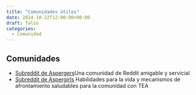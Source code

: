 ```yaml
---
title: "Comunidades útiles"
date: 2024-10-22T12:00:00+00:00
draft: falso
categories: 
  - Comunidad
---
```


## Comunidades

- [Subreddit de Aspergers](https://www.reddit.com/r/aspergers/)Una comunidad de Reddit amigable y servicial
- [Subreddit de Aspergirls](https://www.reddit.com/r/aspergirls/) Habilidades para la vida y mecanismos de afrontamiento saludables para la comunidad con TEA